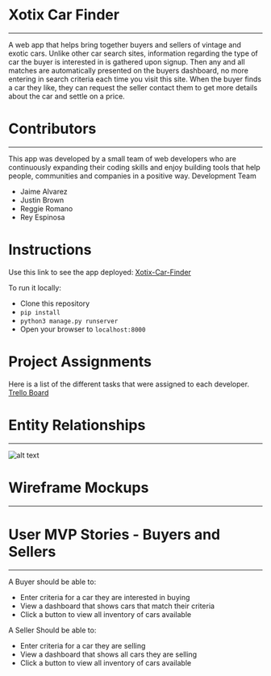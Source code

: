 # Xotix Car Finder
---
A web app that helps bring together buyers and sellers of vintage and exotic cars. Unlike other car search sites, information regarding the type of car the buyer is interested in is gathered upon signup. Then any and all matches are automatically presented on the buyers dashboard, no more entering in search criteria each time you visit this site. When the buyer finds a car they like, they can request the seller contact them to get more details about the car and settle on a price.

# Contributors
---
This app was developed by a small team of web developers who are continuously expanding their coding skills and enjoy building tools that help people, communities and companies in a positive way.
Development Team
* Jaime Alvarez
* Justin Brown
* Reggie Romano
* Rey Espinosa

# Instructions
Use this link to see the app deployed: [Xotix-Car-Finder](https://www.google.com)

To run it locally:
* Clone this repository
* ```pip install```
* ```python3 manage.py runserver```
* Open your browser to ```localhost:8000```

# Project Assignments
Here is a list of the different tasks that were assigned to each developer.
[Trello Board](https://trello.com/b/pRvGnotE/xotix-car-finder)

# Entity Relationships
---
![alt text]('/main_app/staticfiles/images/xotix_ERD.png')

# Wireframe Mockups
---


# User MVP Stories - Buyers and Sellers
---
A Buyer should be able to:
* Enter criteria for a car they are interested in buying
* View a dashboard that shows cars that match their criteria
* Click a button to view all inventory of cars available

A Seller Should be able to:
* Enter criteria for a car they are selling
* View a dashboard that shows all cars they are selling
* Click a button to view all inventory of cars available
